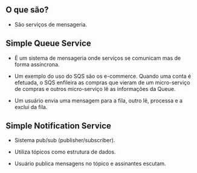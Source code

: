 ## O que são?

 - São serviços de mensageria.


## Simple Queue Service

 - É um sistema de mensageria onde serviços se comunicam mas de forma assíncrona.

 - Um exemplo do uso do SQS são os e-commerce. Quando uma conta é efetuada, o SQS enfileira as compras que vieram de um micro-serviço de compras e outros micro-serviço lê as informações da Queue.

 - Um usuário envia uma mensagem para a fila, outro lê, processa e a exclui da fila.


## Simple Notification Service

 - Sistema pub/sub (publisher/subscriber).

 - Utiliza tópicos como estrutura de dados.

 - Usuário publica mensagens no tópico e assinantes escutam.